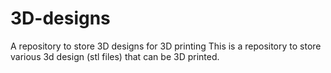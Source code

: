 # 3D-designs
A repository to store 3D designs for 3D printing
This is a repository to store various 3d design (stl files) that can be 3D printed.
